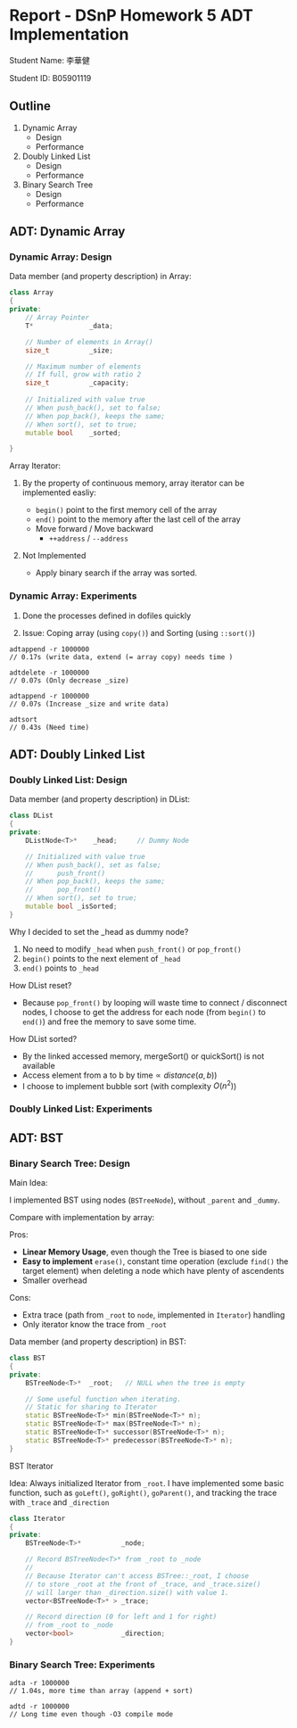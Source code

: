 # Report - DSnP Homework 5 ADT Implementation

Student Name: 李華健

Student ID: B05901119

## Outline

1. Dynamic Array
    - Design
    - Performance
2. Doubly Linked List
    - Design
    - Performance
3. Binary Search Tree
    - Design
    - Performance

## ADT: Dynamic Array

### Dynamic Array: Design

Data member (and property description) in Array:

```cpp
class Array 
{
private:
    // Array Pointer
    T*              _data;

    // Number of elements in Array()
    size_t          _size;      

    // Maximum number of elements
    // If full, grow with ratio 2 
    size_t          _capacity;  
    
    // Initialized with value true
    // When push_back(), set to false;
    // When pop_back(), keeps the same;
    // When sort(), set to true;
    mutable bool    _sorted;    

}
```

Array Iterator:

1. By the property of continuous memory, array iterator can be implemented easliy:
   - `begin()` point to the first memory cell of the array
   - `end()` point to the memory after the last cell of the array
   - Move forward / Move backward
     - `++address` / `--address`

2. Not Implemented
   - Apply binary search if the array was sorted.

### Dynamic Array: Experiments

1. Done the processes defined in dofiles quickly

2. Issue: Coping array (using `copy()`) and Sorting (using `::sort()`)

```
adtappend -r 1000000    
// 0.17s (write data, extend (= array copy) needs time )

adtdelete -r 1000000    
// 0.07s (Only decrease _size)

adtappend -r 1000000    
// 0.07s (Increase _size and write data)

adtsort                
// 0.43s (Need time)
```

## ADT: Doubly Linked List

### Doubly Linked List: Design

Data member (and property description) in DList:

```cpp
class DList
{
private:
    DListNode<T>*    _head;     // Dummy Node

    // Initialized with value true
    // When push_back(), set as false;
    //      push_front()
    // When pop_back(), keeps the same;
    //      pop_front()
    // When sort(), set to true;
    mutable bool _isSorted;     
}
```

Why I decided to set the _head as dummy node?
1. No need to modify `_head` when `push_front()` or `pop_front()`
2. `begin()` points to the next element of `_head`
3. `end()` points to `_head`

How DList reset?
- Because `pop_front()` by looping will waste time to connect / disconnect nodes, I choose to get the address for each node (from `begin()` to `end()`) and free the memory to save some time.

How DList sorted?
- By the linked accessed memory, mergeSort() or quickSort() is not available
- Access element from a to b by $\text{time} \propto distance(a, b))$
- I choose to implement bubble sort (with complexity $O(n^2)$)

### Doubly Linked List: Experiments

## ADT: BST

### Binary Search Tree: Design

Main Idea:

I implemented BST using nodes (`BSTreeNode`), without `_parent` and `_dummy`.

Compare with implementation by array:

Pros:
- **Linear Memory Usage**, even though the Tree is biased to one side
- **Easy to implement** `erase()`, constant time operation (exclude `find()` the target element) when deleting a node which have plenty of ascendents
- Smaller overhead

Cons:
- Extra trace (path from `_root` to `node`, implemented in `Iterator`) handling
- Only iterator know the trace from `_root`

Data member (and property description) in BST:

```cpp
class BST
{
private:
    BSTreeNode<T>*  _root;   // NULL when the tree is empty

    // Some useful function when iterating.
    // Static for sharing to Iterator
    static BSTreeNode<T>* min(BSTreeNode<T>* n);
    static BSTreeNode<T>* max(BSTreeNode<T>* n);
    static BSTreeNode<T>* successor(BSTreeNode<T>* n);
    static BSTreeNode<T>* predecessor(BSTreeNode<T>* n);
}
```

BST Iterator

Idea: Always initialized Iterator from `_root`. I have implemented some basic function, such as `goLeft()`, `goRight()`, `goParent()`, and tracking the trace with `_trace` and `_direction`

```cpp
class Iterator
{
private:
    BSTreeNode<T>*          _node;

    // Record BSTreeNode<T>* from _root to _node
    //
    // Because Iterator can't access BSTree::_root, I choose
    // to store _root at the front of _trace, and _trace.size() 
    // will larger than _direction.size() with value 1.
    vector<BSTreeNode<T>* > _trace;         

    // Record direction (0 for left and 1 for right) 
    // from _root to _node
    vector<bool>            _direction;     
}
```

### Binary Search Tree: Experiments

```
adta -r 1000000
// 1.04s, more time than array (append + sort)

adtd -r 1000000
// Long time even though -O3 compile mode
```